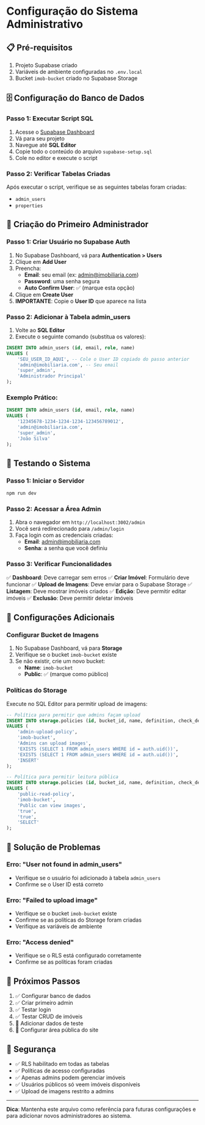 # Configuração do Sistema Administrativo

## 📋 Pré-requisitos

1. Projeto Supabase criado
2. Variáveis de ambiente configuradas no `.env.local`
3. Bucket `imob-bucket` criado no Supabase Storage

## 🗄️ Configuração do Banco de Dados

### Passo 1: Executar Script SQL

1. Acesse o [Supabase Dashboard](https://supabase.com/dashboard)
2. Vá para seu projeto
3. Navegue até **SQL Editor**
4. Copie todo o conteúdo do arquivo `supabase-setup.sql`
5. Cole no editor e execute o script

### Passo 2: Verificar Tabelas Criadas

Após executar o script, verifique se as seguintes tabelas foram criadas:
- `admin_users`
- `properties`

## 👤 Criação do Primeiro Administrador

### Passo 1: Criar Usuário no Supabase Auth

1. No Supabase Dashboard, vá para **Authentication > Users**
2. Clique em **Add User**
3. Preencha:
   - **Email**: seu email (ex: admin@imobiliaria.com)
   - **Password**: uma senha segura
   - **Auto Confirm User**: ✅ (marque esta opção)
4. Clique em **Create User**
5. **IMPORTANTE**: Copie o **User ID** que aparece na lista

### Passo 2: Adicionar à Tabela admin_users

1. Volte ao **SQL Editor**
2. Execute o seguinte comando (substitua os valores):

```sql
INSERT INTO admin_users (id, email, role, name)
VALUES (
    'SEU_USER_ID_AQUI', -- Cole o User ID copiado do passo anterior
    'admin@imobiliaria.com', -- Seu email
    'super_admin',
    'Administrador Principal'
);
```

### Exemplo Prático:

```sql
INSERT INTO admin_users (id, email, role, name)
VALUES (
    '12345678-1234-1234-1234-123456789012',
    'admin@imobiliaria.com',
    'super_admin',
    'João Silva'
);
```

## 🧪 Testando o Sistema

### Passo 1: Iniciar o Servidor

```bash
npm run dev
```

### Passo 2: Acessar a Área Admin

1. Abra o navegador em `http://localhost:3002/admin`
2. Você será redirecionado para `/admin/login`
3. Faça login com as credenciais criadas:
   - **Email**: admin@imobiliaria.com
   - **Senha**: a senha que você definiu

### Passo 3: Verificar Funcionalidades

✅ **Dashboard**: Deve carregar sem erros
✅ **Criar Imóvel**: Formulário deve funcionar
✅ **Upload de Imagens**: Deve enviar para o Supabase Storage
✅ **Listagem**: Deve mostrar imóveis criados
✅ **Edição**: Deve permitir editar imóveis
✅ **Exclusão**: Deve permitir deletar imóveis

## 🔧 Configurações Adicionais

### Configurar Bucket de Imagens

1. No Supabase Dashboard, vá para **Storage**
2. Verifique se o bucket `imob-bucket` existe
3. Se não existir, crie um novo bucket:
   - **Name**: `imob-bucket`
   - **Public**: ✅ (marque como público)

### Políticas do Storage

Execute no SQL Editor para permitir upload de imagens:

```sql
-- Política para permitir que admins façam upload
INSERT INTO storage.policies (id, bucket_id, name, definition, check_definition, command)
VALUES (
    'admin-upload-policy',
    'imob-bucket',
    'Admins can upload images',
    'EXISTS (SELECT 1 FROM admin_users WHERE id = auth.uid())',
    'EXISTS (SELECT 1 FROM admin_users WHERE id = auth.uid())',
    'INSERT'
);

-- Política para permitir leitura pública
INSERT INTO storage.policies (id, bucket_id, name, definition, check_definition, command)
VALUES (
    'public-read-policy',
    'imob-bucket',
    'Public can view images',
    'true',
    'true',
    'SELECT'
);
```

## 🚨 Solução de Problemas

### Erro: "User not found in admin_users"
- Verifique se o usuário foi adicionado à tabela `admin_users`
- Confirme se o User ID está correto

### Erro: "Failed to upload image"
- Verifique se o bucket `imob-bucket` existe
- Confirme se as políticas do Storage foram criadas
- Verifique as variáveis de ambiente

### Erro: "Access denied"
- Verifique se o RLS está configurado corretamente
- Confirme se as políticas foram criadas

## 📝 Próximos Passos

1. ✅ Configurar banco de dados
2. ✅ Criar primeiro admin
3. ✅ Testar login
4. ✅ Testar CRUD de imóveis
5. 🔄 Adicionar dados de teste
6. 🔄 Configurar área pública do site

## 🔐 Segurança

- ✅ RLS habilitado em todas as tabelas
- ✅ Políticas de acesso configuradas
- ✅ Apenas admins podem gerenciar imóveis
- ✅ Usuários públicos só veem imóveis disponíveis
- ✅ Upload de imagens restrito a admins

---

**Dica**: Mantenha este arquivo como referência para futuras configurações e para adicionar novos administradores ao sistema.